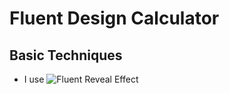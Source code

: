# Fluent Design Calculator

## Basic Techniques
* I use ![Fluent Reveal Effect](https://github.com/d2phap/fluent-reveal-effect#reveal-effect-library-fluent-design-system)
